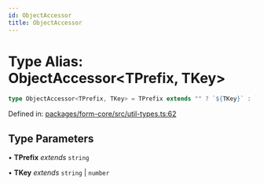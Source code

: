 ```yaml
---
id: ObjectAccessor
title: ObjectAccessor
---
```


<!-- DO NOT EDIT: this page is autogenerated from the type comments -->

# Type Alias: ObjectAccessor\<TPrefix, TKey\>

```ts
type ObjectAccessor<TPrefix, TKey> = TPrefix extends "" ? `${TKey}` : `${TPrefix}.${TKey}`;
```

Defined in: [packages/form-core/src/util-types.ts:62](https://github.com/TanStack/form/blob/main/packages/form-core/src/util-types.ts#L62)

## Type Parameters

• **TPrefix** *extends* `string`

• **TKey** *extends* `string` \| `number`

